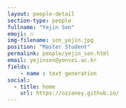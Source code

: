 ```yaml
---
layout: people-detail
section-type: people
fullname: "Yejin Son"
emoji: 🔥
img-filename: son_yejin.jpg
position: "Master Student"
permalink: people/yejin_son.html
email: yejinson@yonsei.ac.kr 
fields:
    - name : text generation
social:
  - title: home
    url: https://ozzaney.github.io/
---
```

